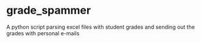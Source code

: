 grade_spammer
=============

A python script parsing excel files with student grades and sending out the grades with personal e-mails
